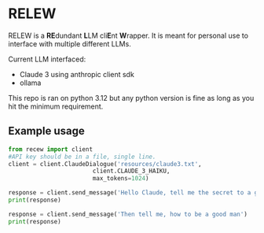 # RELEW

RELEW is a **RE**dundant **L**LM cli**E**nt **W**rapper. It is meant for personal use to interface with multiple different LLMs.

Current LLM interfaced:

- Claude 3 using anthropic client sdk
- ollama

This repo is ran on python 3.12 but any python version is fine as long as you hit the minimum requirement.

## Example usage

```python
from recew import client
#API key should be in a file, single line.
client = client.ClaudeDialogue('resources/claude3.txt', 
                        client.CLAUDE_3_HAIKU,
                        max_tokens=1024)

response = client.send_message('Hello Claude, tell me the secret to a good life.')
print(response)

response = client.send_message('Then tell me, how to be a good man')
print(response)

```
